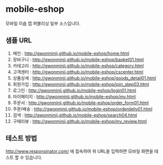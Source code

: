 # mobile-eshop
모바일 이숍 앱 퍼블리싱 일부 소스입니다.

## 샘플 URL
1. 메인 : http://gwonminji.github.io/mobile-eshop/home.html
2. 장바구니 : http://gwonminji.github.io/mobile-eshop/basket01.html
3. 카테고리 : http://gwonminji.github.io/mobile-eshop/category.html
4. 고객센터 : http://gwonminji.github.io/mobile-eshop/cscenter.html
5. 상품상세 : http://gwonminji.github.io/mobile-eshop/goods_detail01.html
6. 회원가입 : http://gwonminji.github.io/mobile-eshop/join_step03.html
7. 로그인 : http://gwonminji.github.io/mobile-eshop/login01.html
8. 마이페이지 : http://gwonminji.github.io/mobile-eshop/my.html
9. 주문서 : http://gwonminji.github.io/mobile-eshop/order_form01.html
10. 주문/배송 : http://gwonminji.github.io/mobile-eshop/orderdeliv01.html
11. 검색 : http://gwonminji.github.io/mobile-eshop/search04.html
12. 구매리뷰 : http://gwonminji.github.io/mobile-eshop/my_review.html

## 테스트 방법
http://www.responsinator.com/ 에 접속하여 위 URL을 입력하면 모바일 화면을 테스트 할 수 있습니다.
